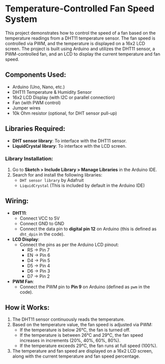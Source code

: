 # Temperature-Controlled Fan Speed System

This project demonstrates how to control the speed of a fan based on the temperature readings from a DHT11 temperature sensor. The fan speed is controlled via PWM, and the temperature is displayed on a 16x2 LCD screen. The project is built using Arduino and utilizes the DHT11 sensor, a PWM-controlled fan, and an LCD to display the current temperature and fan speed.

## Components Used:
- Arduino (Uno, Nano, etc.)
- DHT11 Temperature & Humidity Sensor
- 16x2 LCD Display (with I2C or parallel connection)
- Fan (with PWM control)
- Jumper wires
- 10k Ohm resistor (optional, for DHT sensor pull-up)

## Libraries Required:
- **DHT sensor library**: To interface with the DHT11 sensor.
- **LiquidCrystal library**: To interface with the LCD screen.

### Library Installation:
1. Go to **Sketch > Include Library > Manage Libraries** in the Arduino IDE.
2. Search for and install the following libraries:
   - `DHT sensor library` by Adafruit
   - `LiquidCrystal` (This is included by default in the Arduino IDE)

## Wiring:
- **DHT11**:
  - Connect VCC to 5V
  - Connect GND to GND
  - Connect the data pin to **digital pin 12** on Arduino (this is defined as `dht_dpin` in the code).
- **LCD Display**:
  - Connect the pins as per the Arduino LCD pinout:
    - RS → Pin 7
    - EN → Pin 6
    - D4 → Pin 5
    - D5 → Pin 4
    - D6 → Pin 3
    - D7 → Pin 2
- **PWM Fan**:
  - Connect the PWM pin to **Pin 9** on Arduino (defined as `pwm` in the code).

## How it Works:
1. The DHT11 sensor continuously reads the temperature.
2. Based on the temperature value, the fan speed is adjusted via PWM:
   - If the temperature is below 26°C, the fan is turned off.
   - If the temperature is between 26°C and 29°C, the fan speed increases in increments (20%, 40%, 60%, 80%).
   - If the temperature exceeds 29°C, the fan runs at full speed (100%).
3. The temperature and fan speed are displayed on a 16x2 LCD screen, along with the current temperature and fan speed percentage.

